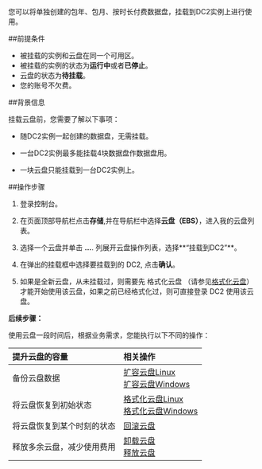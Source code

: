 您可以将单独创建的包年、包月、按时长付费数据盘，挂载到DC2实例上进行使用。

##前提条件

- 被挂载的实例和云盘在同一个可用区。
- 被挂载的实例的状态为**运行中**或者**已停止**。
- 云盘的状态为**待挂载**。
- 您的账号不欠费。

##背景信息

挂载云盘前，您需要了解以下事项：

- 随DC2实例一起创建的数据盘，无需挂载。

- 一台DC2实例最多能挂载4块数据盘作数据盘用。

- 一块云盘只能挂载到一台DC2实例上。

  

##操作步骤

1. 登录控制台。

2. 在页面顶部导航栏点击**存储**,并在导航栏中选择**云盘（EBS）**，进入我的云盘列表。

3. 选择一个云盘并单击 **...**. 列展开云盘操作列表，选择**“挂载到DC2”**。

4. 在弹出的挂载框中选择要挂载到的 DC2, 点击**确认**。

5. 如果是全新云盘，从未挂载过，则需要先 格式化云盘 （请参见[格式化云盘](/Users/didi/Desktop/帮助文档/格式化云盘)）才能开始使用该云盘，如果之前已经格式化过，则可直接登录 DC2 使用该云盘。



**后续步骤：**

使用云盘一段时间后，根据业务需求，您能执行以下不同的操作：

| 提升云盘的容量             | 相关操作              |
| :-------------------------- | :-------------------- |
| 备份云盘数据               | [扩容云盘Linux](./扩容云盘/扩容云盘Linux.md) <br>[扩容云盘Windows](./扩容云盘/扩容云盘Windows.md)        |
| 将云盘恢复到初始状态       | [格式化云盘Linux](./格式化云盘/格式化云盘Linux.md) <br> [格式化云盘Windows](./格式化云盘/格式化云盘Windows.md)      |
| 将云盘恢复到某个时刻的状态 | [回滚云盘](./回滚云盘.md)           |
| 释放多余云盘，减少使用费用 | [卸载云盘](./卸载云盘.md)<br>[释放云盘](./释放云盘.md) |



